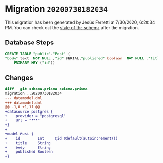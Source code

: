 # Migration `20200730182034`

This migration has been generated by Jesús Ferretti at 7/30/2020, 6:20:34 PM.
You can check out the [state of the schema](./schema.prisma) after the migration.

## Database Steps

```sql
CREATE TABLE "public"."Post" (
"body" text  NOT NULL ,"id" SERIAL,"published" boolean  NOT NULL ,"title" text  NOT NULL ,
    PRIMARY KEY ("id"))
```

## Changes

```diff
diff --git schema.prisma schema.prisma
migration ..20200730182034
--- datamodel.dml
+++ datamodel.dml
@@ -1,0 +1,11 @@
+datasource postgres {
+    provider = "postgresql"
+    url = "***"
+}
+
+model Post {
+    id        Int     @id @default(autoincrement())
+    title     String
+    body      String
+    published Boolean
+}
```



